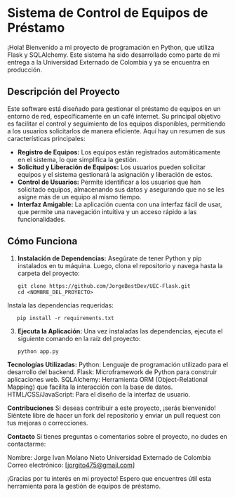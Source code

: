 # Sistema de Control de Equipos de Préstamo

¡Hola! Bienvenido a mi proyecto de programación en Python, que utiliza Flask y SQLAlchemy. Este sistema ha sido desarrollado como parte de mi entrega a la Universidad Externado de Colombia y ya se encuentra en producción.

## Descripción del Proyecto

Este software está diseñado para gestionar el préstamo de equipos en un entorno de red, específicamente en un café internet. Su principal objetivo es facilitar el control y seguimiento de los equipos disponibles, permitiendo a los usuarios solicitarlos de manera eficiente. Aquí hay un resumen de sus características principales:

- **Registro de Equipos:** Los equipos están registrados automáticamente en el sistema, lo que simplifica la gestión.
- **Solicitud y Liberación de Equipos:** Los usuarios pueden solicitar equipos y el sistema gestionará la asignación y liberación de estos.
- **Control de Usuarios:** Permite identificar a los usuarios que han solicitado equipos, almacenando sus datos y asegurando que no se les asigne más de un equipo al mismo tiempo.
- **Interfaz Amigable:** La aplicación cuenta con una interfaz fácil de usar, que permite una navegación intuitiva y un acceso rápido a las funcionalidades.

## Cómo Funciona

1. **Instalación de Dependencias:**
   Asegúrate de tener Python y pip instalados en tu máquina. Luego, clona el repositorio y navega hasta la carpeta del proyecto:
   
       git clone https://github.com/JorgeBestDev/UEC-Flask.git
       cd <NOMBRE_DEL_PROYECTO>
   
Instala las dependencias requeridas:

       pip install -r requirements.txt

3. **Ejecuta la Aplicación:**
   Una vez instaladas las dependencias, ejecuta el siguiente comando en la raíz del proyecto:
   
       python app.py

**Tecnologías Utilizadas:**
Python: Lenguaje de programación utilizado para el desarrollo del backend.
Flask: Microframework de Python para construir aplicaciones web.
SQLAlchemy: Herramienta ORM (Object-Relational Mapping) que facilita la interacción con la base de datos.
HTML/CSS/JavaScript: Para el diseño de la interfaz de usuario.

**Contribuciones**
Si deseas contribuir a este proyecto, ¡serás bienvenido! Siéntete libre de hacer un fork del repositorio y enviar un pull request con tus mejoras o correcciones.

**Contacto**
Si tienes preguntas o comentarios sobre el proyecto, no dudes en contactarme:

Nombre: Jorge Ivan Molano Nieto
Universidad Externado de Colombia
Correo electrónico: [jorgito475@gmail.com]

¡Gracias por tu interés en mi proyecto! Espero que encuentres útil esta herramienta para la gestión de equipos de préstamo.

